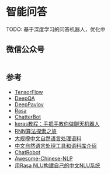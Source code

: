 # 智能问答

TODO: 基于深度学习的问答机器人，优化中
<!-- 智能客服 -->

## 微信公众号

<img :src="$withBase('/image/qrcode_xiaperio_430.jpg')" style="width:250px;"/>

## 参考

- [TensorFlow](https://www.tensorflow.org/)
- [DeepQA](https://github.com/Conchylicultor/DeepQA)
- [DeepPavlov](https://github.com/deepmipt/DeepPavlov)
- [Rasa](https://github.com/RasaHQ/rasa)
- [ChatterBot](https://github.com/gunthercox/ChatterBot)
- [keras教程：手把手教你做聊天机器人](http://www.aiportal.net/%E8%81%8A%E5%A4%A9%E6%9C%BA%E5%99%A8%E4%BA%BA/%E8%81%8A%E5%A4%A9%E6%9C%BA%E5%99%A8%E4%BA%BA-keras-seq2seq)
- [RNN算法探索之旅](https://mp.weixin.qq.com/s?__biz=MzI1NjczMjEwNw==&mid=2247484207&idx=1&sn=3540352314a36d7664097563617a80f5&chksm=ea237d8bdd54f49d84edbea8a1a059e4b7ccc1cbe7e49790cabaf3323da685f06e47e33f411e&scene=21#wechat_redirect)
- [大规模中文自然语言处理语料](https://github.com/brightmart/nlp_chinese_corpus)
- [中文自然语言处理工具和语料库介绍](https://mlln.cn/2018/06/02/[%E8%BD%AC]%E5%90%8A%E7%82%B8%E5%A4%A9%E7%9A%84%E4%B8%AD%E6%96%87%E8%87%AA%E7%84%B6%E8%AF%AD%E8%A8%80%E5%A4%84%E7%90%86%E5%B7%A5%E5%85%B7%E5%92%8C%E8%AF%AD%E6%96%99%E5%BA%93%E4%BB%8B%E7%BB%8D/)
- [ChatRobot](https://github.com/shen1994/ChatRobot)
- [Awesome-Chinese-NLP](https://github.com/crownpku/awesome-chinese-nlp)
- [用Rasa NLU构建自己的中文NLU系统](https://www.crownpku.com/2017/07/27/%E7%94%A8Rasa_NLU%E6%9E%84%E5%BB%BA%E8%87%AA%E5%B7%B1%E7%9A%84%E4%B8%AD%E6%96%87NLU%E7%B3%BB%E7%BB%9F.html)
<!-- - [MITIE](https://github.com/mit-nlp/MITIE) -->
